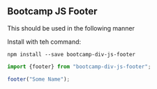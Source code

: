 ## Bootcamp JS Footer

This should be used in the following manner 

Install with teh command:
```
npm install --save bootcamp-div-js-footer
```

```javascript
import {footer} from "bootcamp-div-js-footer";

footer("Some Name");
```
